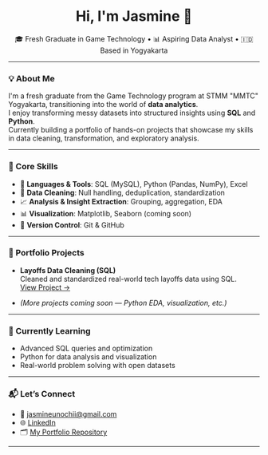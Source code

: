 <h1 align="center">Hi, I'm Jasmine 👋</h1>

<p align="center">
  🎓 Fresh Graduate in Game Technology • 📊 Aspiring Data Analyst • 🇮🇩 Based in Yogyakarta  
</p>

---

### 💡 About Me

I'm a fresh graduate from the Game Technology program at STMM "MMTC" Yogyakarta, transitioning into the world of **data analytics**.  
I enjoy transforming messy datasets into structured insights using **SQL** and **Python**.  
Currently building a portfolio of hands-on projects that showcase my skills in data cleaning, transformation, and exploratory analysis.

---

### 🧠 Core Skills

- 📌 **Languages & Tools**: SQL (MySQL), Python (Pandas, NumPy), Excel
- 🧹 **Data Cleaning**: Null handling, deduplication, standardization
- 📈 **Analysis & Insight Extraction**: Grouping, aggregation, EDA
- 📊 **Visualization**: Matplotlib, Seaborn (coming soon)
- 💾 **Version Control**: Git & GitHub

---

### 📁 Portfolio Projects

- **Layoffs Data Cleaning (SQL)**  
  Cleaned and standardized real-world tech layoffs data using SQL.  
  [View Project →](https://github.com/your-username/data-analytics-portfolio/blob/main/layoffs_data_cleaning.sql)

- *(More projects coming soon — Python EDA, visualization, etc.)*

---

### 🚀 Currently Learning

- Advanced SQL queries and optimization
- Python for data analysis and visualization
- Real-world problem solving with open datasets

---

### 📬 Let’s Connect

- 📧 jasmineunochii@gmail.com
- 🌐 [LinkedIn](https://linkedin.com/in/jasmine-unochi)  
- 🗂 [My Portfolio Repository](https://github.com/unochifarah/data-analytics-portfolio)

---
